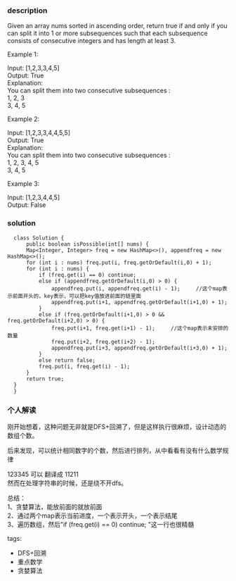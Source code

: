 ### description      
  Given an array nums sorted in ascending order, return true if and only if you can split it into 1 or more subsequences such that each subsequence consists of consecutive integers and has length at least 3.    
      
       
      
  Example 1:    
      
  Input: [1,2,3,3,4,5]    
  Output: True    
  Explanation:    
  You can split them into two consecutive subsequences :     
  1, 2, 3    
  3, 4, 5    
      
  Example 2:    
      
  Input: [1,2,3,3,4,4,5,5]    
  Output: True    
  Explanation:    
  You can split them into two consecutive subsequences :     
  1, 2, 3, 4, 5    
  3, 4, 5    
      
  Example 3:    
      
  Input: [1,2,3,4,4,5]    
  Output: False    
### solution      
```      
  class Solution {    
      public boolean isPossible(int[] nums) {    
      Map<Integer, Integer> freq = new HashMap<>(), appendfreq = new HashMap<>();    
      for (int i : nums) freq.put(i, freq.getOrDefault(i,0) + 1);    
      for (int i : nums) {    
          if (freq.get(i) == 0) continue;    
          else if (appendfreq.getOrDefault(i,0) > 0) {    
              appendfreq.put(i, appendfreq.get(i) - 1);     //这个map表示前面开头的，key表示，可以把key值放进前面的链里面    
              appendfreq.put(i+1, appendfreq.getOrDefault(i+1,0) + 1);    
          }       
          else if (freq.getOrDefault(i+1,0) > 0 && freq.getOrDefault(i+2,0) > 0) {    
              freq.put(i+1, freq.get(i+1) - 1);     //这个map表示未安排的数量    
              freq.put(i+2, freq.get(i+2) - 1);    
              appendfreq.put(i+3, appendfreq.getOrDefault(i+3,0) + 1);    
          }    
          else return false;    
          freq.put(i, freq.get(i) - 1);    
      }    
      return true;    
  }    
  }    
```      
      
### 个人解读      
  刚开始想着，这种问题无非就是DFS+回溯了，但是这样执行很麻烦，设计动态的数组个数。    
      
  后来发现，可以统计相同数字的个数，然后进行排列，从中看看有没有什么数学规律    
      
  123345 可以 翻译成 11211    
  然而在处理字符串的时候，还是绕不开dfs。    
      
  总结：    
  1、贪婪算法，能放前面的就放前面    
  2、通过两个map表示当前进度，一个表示开头，一个表示结尾    
  3、遍历数组，然后"if (freq.get(i) == 0) continue; "这一行也很精髓  
      
      
tags:      
  -  DFS+回溯    
  -  重点数学    
  -  贪婪算法    
